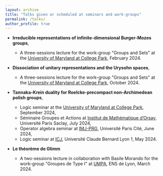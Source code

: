 ```yaml
---
layout: archive
title: "Talks given or scheduled at seminars and work-groups"
permalink: /talks/
author_profile: true
---
```




* **Irreducible representations of infinite-dimensional Burger-Mozes groups**,
   * A three-sessions lecture for the work-group "Groups and Sets" at the [University of Maryland at College Park](https://www-math.umd.edu/), February 2024.

* **Dissociation of unitary representations and the Urysohn spaces**,
   * A three-sessions lecture for the work-group "Groups and Sets" at the [University of Maryland at College Park](https://www-math.umd.edu/), October 2024.

* **Tannaka-Krein duality for Roelcke-precompact non-Archimedean polish groups**,
   * Logic seminar at the [University of Maryland at College Park](https://www-math.umd.edu/), September 2024,
   * Séminaire Groupes et Actions at [Institut de Mathématique d’Orsay](https://www.imo.universite-paris-saclay.fr/fr/), Université Paris Saclay, July 2024,
   * Operator algebra seminar at [IMJ-PRG](https://www.imj-prg.fr/), Université Paris Cité, June 2024,
   * Logic seminar at [ICJ](https://math.univ-lyon1.fr), Université Claude Bernard Lyon 1, May 2024.


* **Le théorème de Glimm**
  * A two-sessions lecture in collaboration with Basile Morando for the work-group "Groupes de Type I" at [UMPA](https://www.umpa.ens-lyon.fr/), ENS de Lyon, March 2024.
 






